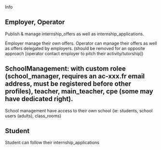 Info

## Employer, Operator
Publish & manage internship_offers as well as internship_applications.

Employer manage their own offers.
Operator can manage their offers as well as offers delegated by employers. (should be removed for an opposite approach [operator contact employer to pitch their activity/tutorship])

## SchoolManagement: with custom rolee (school_manager, requires an ac-xxx.fr email address, must be registered before other profiles), teacher, main_teacher, cpe (some may have dedicated right).
School management have access to their own school (ie: students, school users (adults), class_rooms)

## Student
Student can follow their internship_applications

